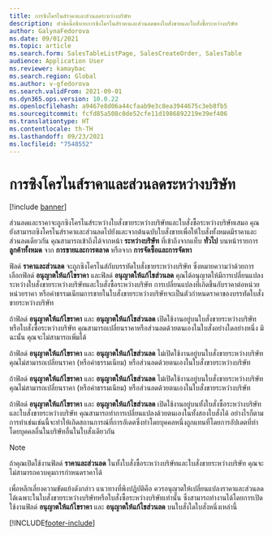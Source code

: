 ```yaml
---
title: การซิงโครไนส์ราคาและส่วนลดระหว่างบริษัท
description: หัวข้อนี้อธิบายการซิงโครไนส์ราคาและส่วนลดของใบสั่งขายและใบสั่งซื้อระหว่างบริษัท
author: GalynaFedorova
ms.date: 09/01/2021
ms.topic: article
ms.search.form: SalesTableListPage, SalesCreateOrder, SalesTable
audience: Application User
ms.reviewer: kamaybac
ms.search.region: Global
ms.author: v-gfedorova
ms.search.validFrom: 2021-09-01
ms.dyn365.ops.version: 10.0.22
ms.openlocfilehash: a9467e8d06a44cfaab9e3c8ea3944675c3eb8fb5
ms.sourcegitcommit: fcfd85a508c0de52cfe11d1986892219e39ef406
ms.translationtype: HT
ms.contentlocale: th-TH
ms.lasthandoff: 09/23/2021
ms.locfileid: "7548552"
---
```

# <a name="synchronize-intercompany-prices-and-discounts"></a>การซิงโครไนส์ราคาและส่วนลดระหว่างบริษัท

[!include [banner](../../includes/banner.md)]

ส่วนลดและราคาจะถูกซิงโครไนส์ระหว่างใบสั่งขายระหว่างบริษัทและใบสั่งซื้อระหว่างบริษัทเสมอ คุณยังสามารถซิงโครไนส์ราคาและส่วนลดไปยังและจากต้นฉบับใบสั่งขายเพื่อให้ใบสั่งทั้งหมดมีราคาและส่วนลดเดียวกัน คุณสามารถเข้าถึงได้จากหน้า **ระหว่างบริษัท** ที่เข้าถึงจากแท็บ **ทั่วไป** บนหน้ารายการ **ลูกค้าทั้งหมด** จาก **การขายและการตลาด** หรือจาก **การจัดซื้อและการจัดหา**

ฟิลด์ **ราคาและส่วนลด** จะถูกซิงโครไนส์กับบรรทัดใบสั่งขายระหว่างบริษัท ซึ่งหมายความว่าด้วยการเลือกฟิลด์ **อนุญาตให้แก้ไขราคา** และฟิลด์ **อนุญาตให้แก้ไขส่วนลด** คุณได้อนุญาตให้มีการเปลี่ยนแปลงระหว่างใบสั่งขายระหว่างบริษัทและใบสั่งซื้อระหว่างบริษัท การเปลี่ยนแปลงที่เกิดขึ้นกับราคาต่อหน่วย หน่วยราคา หรือค่าธรรมเนียมการขายในใบสั่งขายระหว่างบริษัทจะเป็นตัวกำหนดราคาของบรรทัดใบสั่งขายระหว่างบริษัท

ถ้าฟิลด์ **อนุญาตให้แก้ไขราคา** และ **อนุญาตให้แก้ไขส่วนลด** เปิดใช้งานอยู่บนใบสั่งขายระหว่างบริษัทหรือใบสั่งซื้อระหว่างบริษัท คุณสามารถเปลี่ยนราคาหรือส่วนลดด้วยตนเองในใบสั่งอย่างใดอย่างหนึ่ง มิฉะนั้น คุณจะไม่สามารถเพิ่มได้

ถ้าฟิลด์ **อนุญาตให้แก้ไขราคา** และ **อนุญาตให้แก้ไขส่วนลด** ไม่เปิดใช้งานอยู่บนใบสั่งขายระหว่างบริษัท คุณไม่สามารถเปลี่ยนราคา (หรือค่าธรรมเนียม) หรือส่วนลดด้วยตนเองในใบสั่งขายระหว่างบริษัท

ถ้าฟิลด์ **อนุญาตให้แก้ไขราคา** และ **อนุญาตให้แก้ไขส่วนลด** ไม่เปิดใช้งานอยู่บนใบสั่งขายระหว่างบริษัท คุณไม่สามารถเปลี่ยนราคา (หรือค่าธรรมเนียม) หรือส่วนลดด้วยตนเองในใบสั่งขายระหว่างบริษัท

ถ้าฟิลด์ **อนุญาตให้แก้ไขราคา** และ **อนุญาตให้แก้ไขส่วนลด** เปิดใช้งานอยู่บนทั้งใบสั่งซื้อระหว่างบริษัทและใบสั่งขายระหว่างบริษัท คุณสามารถทำการเปลี่ยนแปลงด้วยตนเองในทั้งสองใบสั่งได้ อย่างไรก็ตาม การทําเช่นเช่นนี้จะทําให้เกิดสถานการณ์ที่การอัเดตซึ่งทําโดยบุคคลหนึ่งถูกแทนที่โดยการอัปเดตที่ทําโดยบุคคลอื่นในบริษัทอื่นในใบสั่งเดียวกัน

> [!NOTE]
> ถ้าคุณเปิดใช้งานฟิลด์ **ราคาและส่วนลด** ในทั้งใบสั่งซื้อระหว่างบริษัทและใบสั่งขายระหว่างบริษัท คุณจะไม่สามารถควบคุมการกำหนดราคาได้

เพื่อหลีกเลี่ยงความขัดแย้งดังกล่าว แนวทางที่พึงปฏิบัติคือ ควรอนุญาตให้เปลี่ยนแปลงราคาและส่วนลดได้เฉพาะในใบสั่งขายระหว่างบริษัทหรือใบสั่งซื้อระหว่างบริษัทเท่านั้น ซึ่งสามารถทํางานได้โดยการเปิดใช้งานฟิลด์ **อนุญาตให้แก้ไขราคา** และ **อนุญาตให้แก้ไขส่วนลด** บนใบสั่งใดใบสั่งหนึ่งเหล่านี้

[!INCLUDE[footer-include](../../includes/footer-banner.md)]
